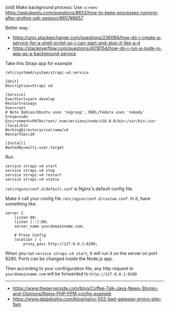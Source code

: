 (old) Make background process: Use `screen`: https://askubuntu.com/questions/8653/how-to-keep-processes-running-after-ending-ssh-session/8657#8657

Better way:
- https://unix.stackexchange.com/questions/236084/how-do-i-create-a-service-for-a-shell-script-so-i-can-start-and-stop-it-like-a-d
- https://stackoverflow.com/questions/4018154/how-do-i-run-a-node-js-app-as-a-background-service

Take this Strapi app for example

`/etc/systemd/system/strapi-v4.service`
```
[Unit]
Description=Strapi v4

[Service]
ExecStart=yarn develop
Restart=always
User=root
# Note Debian/Ubuntu uses 'nogroup', RHEL/Fedora uses 'nobody'
Group=sudo
Environment=PATH=/root/.nvm/versions/node/v16.0.0/bin:/usr/bin:/usr
/local/bin
WorkingDirectory=/var/www/v4
RestartSec=10

[Install]
WantedBy=multi-user.target
```

Run
```
service strapi-v4 start
service strapi-v4 stop
service strapi-v4 restart
service strapi-v4 status
```

`/etc/nginx/conf.d/default.conf` is Nginx's default config file.

Make it call your config file `/etc/nginx/conf.d/custom.conf`. In it, have something like:

```
server {
    listen 80;
	listen [::]:80;
    server_name yourdomainname.com;

    # Proxy Config
    location / {
        proxy_pass http://127.0.0.1:8280;
```

When you run `service strapi-v4 start`, it will run it on the server on port 8280. Ports can be changed inside the Node.js app.

Then according to your confirguration file, any http request to `yourdomainname.com` will be forwarded to `http://127.0.0.1:8280`

---

- https://www.theserverside.com/blog/Coffee-Talk-Java-News-Stories-and-Opinions/Nginx-PHP-FPM-config-example
- https://www.datadoghq.com/blog/nginx-502-bad-gateway-errors-php-fpm
